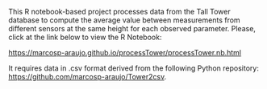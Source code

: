 This R notebook-based project processes data from the Tall Tower database to compute the average value between measurements from different sensors at the same height for each observed parameter.
Please, click at the link below to view the R Notebook:

https://marcosp-araujo.github.io/processTower/processTower.nb.html

It requires data in .csv format derived from the following Python repository: https://github.com/marcosp-araujo/Tower2csv.
